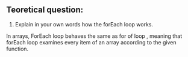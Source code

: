 ## Teoretical question:

1. Explain in your own words how the forEach loop works.

In arrays, ForEach loop  behaves the same as for of loop , meaning that forEach loop examines every item of an array according to the given function.